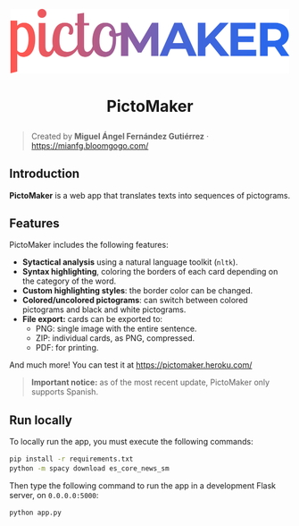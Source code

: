 <p align="center">
    <img src="./static/img/logos/logo-dark.png" width="500px">
</p>

<h1 align="center"><p align="center">PictoMaker</h1></h1>

> Created by **Miguel Ángel Fernández Gutiérrez** · https://mianfg.bloomgogo.com/

## Introduction

**PictoMaker** is a web app that translates texts into sequences of pictograms.

## Features

PictoMaker includes the following features:

* **Sytactical analysis** using a natural language toolkit (`nltk`).
* **Syntax highlighting**, coloring the borders of each card depending on the category of the word.
* **Custom highlighting styles**: the border color can be changed.
* **Colored/uncolored pictograms**: can switch between colored pictograms and black and white pictograms.
* **File export:** cards can be exported to:
  * PNG: single image with the entire sentence.
  * ZIP: individual cards, as PNG, compressed.
  * PDF: for printing.

And much more! You can test it at <https://pictomaker.heroku.com/>

> **Important notice:** as of the most recent update, PictoMaker only supports Spanish.

## Run locally

To locally run the app, you must execute the following commands:

```bash
pip install -r requirements.txt
python -m spacy download es_core_news_sm
```

Then type the following command to run the app in a development Flask server, on `0.0.0.0:5000`:

```bash
python app.py
```